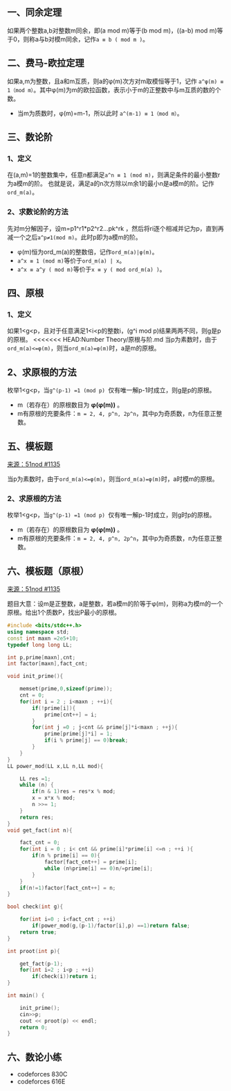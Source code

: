##  一、同余定理
如果两个整数a,b对整数m同余，即(a mod m)等于(b mod m)，((a-b) mod m)等于0，则称a与b对模m同余，记作`a ≡ b ( mod m )`。
## 二、费马-欧拉定理
如果a,m为整数，且a和m互质，则a的φ(m)次方对m取模恒等于1，记作 `a^φ(m) ≡ 1（mod m）`。其中φ(m)为m的欧拉函数，表示小于m的正整数中与m互质的数的个数。
* 当m为质数时，φ(m)=m-1，所以此时 `a^(m-1) ≡ 1（mod m）`。
## 三、数论阶
### 1、定义
在(a,m)=1的整数集中，任意n都满足`a^n ≡ 1 (mod m)`，则满足条件的最小整数r为a模m的阶。
也就是说，满足a的n次方除以m余1的最小n是a模m的阶。记作`ord_m(a)`。
### 2、求数论阶的方法
 先对m分解因子，设m=p1^r1*p2^r2…pk^rk ，然后将ri逐个相减并记为p，直到再减一个之后`a^p≠1(mod m)`。此时p即为a模m的阶。

* φ(m)恒为ord_m(a)的整数倍，记作`ord_m(a)|φ(m)`。
* `a^x ≡ 1 (mod m)`等价于`ord_m(a) | x`。
* `a^x ≡ a^y ( mod m)`等价于`x ≡ y ( mod ord_m(a) )`。 
## 四、原根
### 1、定义
如果1<g<p，且对于任意满足1<i<p的整数i，(g^i mod p)结果两两不同，则g是p的原根。
<<<<<<< HEAD:Number Theory/原根与阶.md
当p为素数时，由于`ord_m(a)<=φ(m)`，则当`ord_m(a)=φ(m)`时，a是m的原根。
## 2、求原根的方法
枚举1<g<p，当`g^(p-1) =1 (mod p) `仅有唯一解p-1时成立，则g是p的原根。
* m（若存在）的原根数目为 **φ(φ(m))** 。
* m有原根的充要条件：`m = 2, 4, p^n, 2p^n`，其中p为奇质数，n为任意正整数。

## 五、模板题
<a href="https://www.51nod.com/onlineJudge/questionCode.html#!problemId=1135">来源：51nod #1135</a><br>

当p为素数时，由于`ord_m(a)<=φ(m)`，则当`ord_m(a)=φ(m)`时，a时模m的原根。
### 2、求原根的方法
枚举1<g<p，当`g^(p-1) =1 (mod p) `仅有唯一解p-1时成立，则g时p的原根。
* m（若存在）的原根数目为 **φ(φ(m))** 。
* m有原根的充要条件：`m = 2, 4, p^n, 2p^n`，其中p为奇质数，n为任意正整数。

## 六、模板题（原根）
<a href="https://www.51nod.com/onlineJudge/questionCode.html#!problemId=1135">来源：51nod #1135</a><br>

题目大意：设m是正整数，a是整数，若a模m的阶等于φ(m)，则称a为模m的一个原根。给出1个质数P，找出P最小的原根。
```c++
#include <bits/stdc++.h>
using namespace std;
const int maxn =2e5+10;
typedef long long LL;

int p,prime[maxn],cnt;
int factor[maxn],fact_cnt;

void init_prime(){

    memset(prime,0,sizeof(prime));
    cnt = 0;
    for(int i = 2 ; i<maxn ; ++i){
        if(!prime[i]){
            prime[cnt++] = i;
        }
        for(int j =0 ; j<cnt && prime[j]*i<maxn ; ++j){
            prime[prime[j]*i] = 1;
            if(i % prime[j] == 0)break;
        }
    }
}
LL power_mod(LL x,LL n,LL mod){

    LL res =1;
    while (n) {
        if(n & 1)res = res*x % mod;
        x = x*x % mod;
        n >>= 1;
    }
    return res;
}
void get_fact(int n){

    fact_cnt = 0;
    for(int i = 0 ; i< cnt && prime[i]*prime[i] <=n ; ++i ){
        if(n % prime[i] == 0){
            factor[fact_cnt++] = prime[i];
            while (n%prime[i] == 0)n/=prime[i];
        }
    }
    if(n!=1)factor[fact_cnt++] = n;
}

bool check(int g){

    for(int i=0 ; i<fact_cnt ; ++i)
        if(power_mod(g,(p-1)/factor[i],p) ==1)return false;
    return true;
}

int proot(int p){

    get_fact(p-1);
    for(int i=2 ; i<p ; ++i)
        if(check(i))return i;
}

int main() {

    init_prime();
    cin>>p;
    cout << proot(p) << endl;
    return 0;
}
```

## 六、数论小练
* codeforces  830C
* codeforces  616E
